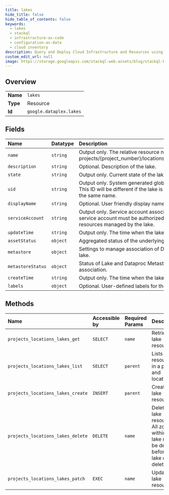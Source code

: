 ```yaml
---
title: lakes
hide_title: false
hide_table_of_contents: false
keywords:
  - lakes
  - stackql
  - infrastructure-as-code
  - configuration-as-data
  - cloud inventory
description: Query and Deploy Cloud Infrastructure and Resources using SQL
custom_edit_url: null
image: https://storage.googleapis.com/stackql-web-assets/blog/stackql-blog-post-featured-image.png
---
```

  
    

## Overview
<table><tbody>
<tr><td><b>Name</b></td><td><code>lakes</code></td></tr>
<tr><td><b>Type</b></td><td>Resource</td></tr>
<tr><td><b>Id</b></td><td><code>google.dataplex.lakes</code></td></tr>
</tbody></table>

## Fields
| Name | Datatype | Description |
|:-----|:---------|:------------|
| `name` | `string` | Output only. The relative resource name of the lake, of the form: projects/{project_number}/locations/{location_id}/lakes/{lake_id}. |
| `description` | `string` | Optional. Description of the lake. |
| `state` | `string` | Output only. Current state of the lake. |
| `uid` | `string` | Output only. System generated globally unique ID for the lake. This ID will be different if the lake is deleted and re-created with the same name. |
| `displayName` | `string` | Optional. User friendly display name. |
| `serviceAccount` | `string` | Output only. Service account associated with this lake. This service account must be authorized to access or operate on resources managed by the lake. |
| `updateTime` | `string` | Output only. The time when the lake was last updated. |
| `assetStatus` | `object` | Aggregated status of the underlying assets of a lake or zone. |
| `metastore` | `object` | Settings to manage association of Dataproc Metastore with a lake. |
| `metastoreStatus` | `object` | Status of Lake and Dataproc Metastore service instance association. |
| `createTime` | `string` | Output only. The time when the lake was created. |
| `labels` | `object` | Optional. User-defined labels for the lake. |
## Methods
| Name | Accessible by | Required Params | Description |
|:-----|:--------------|:----------------|:------------|
| `projects_locations_lakes_get` | `SELECT` | `name` | Retrieves a lake resource. |
| `projects_locations_lakes_list` | `SELECT` | `parent` | Lists lake resources in a project and location. |
| `projects_locations_lakes_create` | `INSERT` | `parent` | Creates a lake resource. |
| `projects_locations_lakes_delete` | `DELETE` | `name` | Deletes a lake resource. All zones within the lake must be deleted before the lake can be deleted. |
| `projects_locations_lakes_patch` | `EXEC` | `name` | Updates a lake resource. |
